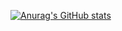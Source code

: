 [![Anurag's GitHub stats](https://github-readme-stats.vercel.app/api?username=darthumbris&count_private=true&show_icons=true)](https://github.com/anuraghazra/github-readme-stats)
